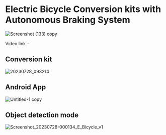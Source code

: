 # Electric Bicycle Conversion kits with Autonomous Braking System

![Screenshot (133) copy](https://github.com/AD-Codex/E_Bicycle_2023/assets/126350818/78786dfc-d8b2-4ad0-adae-fcebccf3fabf)

Video link - 

## Conversion kit
![20230728_093214](https://github.com/AD-Codex/E_Bicycle_2023/assets/126350818/851be430-0587-4c3c-9653-3fe7daef63b8)


## Android App
![Untitled-1 copy](https://github.com/AD-Codex/E_Bicycle_2023/assets/126350818/0e3017bd-4d34-43f6-aac0-2fba34ecf330)


## Object detection mode
![Screenshot_20230728-000134_E_Bicycle_v1](https://github.com/AD-Codex/E_Bicycle_2023/assets/126350818/8ff7961c-41ab-4aa1-8b66-2b720e53dbd3)
